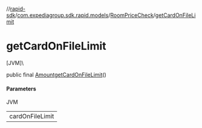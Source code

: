 //[rapid-sdk](../../../index.md)/[com.expediagroup.sdk.rapid.models](../index.md)/[RoomPriceCheck](index.md)/[getCardOnFileLimit](get-card-on-file-limit.md)

# getCardOnFileLimit

[JVM]\

public final [Amount](../-amount/index.md)[getCardOnFileLimit](get-card-on-file-limit.md)()

#### Parameters

JVM

| |
|---|
| cardOnFileLimit |
